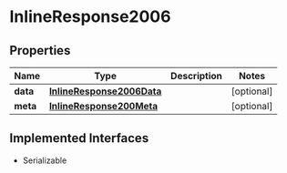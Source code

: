 

# InlineResponse2006


## Properties

Name | Type | Description | Notes
------------ | ------------- | ------------- | -------------
**data** | [**InlineResponse2006Data**](InlineResponse2006Data.md) |  |  [optional]
**meta** | [**InlineResponse200Meta**](InlineResponse200Meta.md) |  |  [optional]


## Implemented Interfaces

* Serializable


